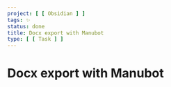 ```yaml
---
project: [ [ Obsidian ] ]
tags: ✨
status: done
title: Docx export with Manubot
type: [ [ Task ] ]
---
```


# Docx export with Manubot